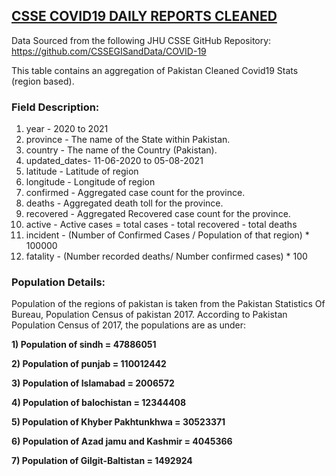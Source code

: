
## [CSSE COVID19 DAILY REPORTS CLEANED](https://github.com/OmdenaAI/omdena-pakistan-covid-analysis/blob/Task-2-Exploratory-Data-Analysis/Data/Covid19-Cleaned-Data/csse_covid19_daily_reports_cleaned.csv)

Data Sourced from the following JHU CSSE GitHub Repository: 
https://github.com/CSSEGISandData/COVID-19

This table contains an aggregation of Pakistan Cleaned Covid19 Stats (region based).

### Field Description:

1. year - 2020 to 2021
2. province - The name of the State within Pakistan.
3. country - The name of the Country (Pakistan).
4. updated_dates- 11-06-2020 to 05-08-2021
5. latitude - Latitude of region
6. longitude - Longitude of region
7. confirmed - Aggregated case count for the province.
8. deaths - Aggregated death toll for the province.
9. recovered - Aggregated Recovered case count for the province.
10. active - Active cases = total cases - total recovered - total deaths
11. incident - (Number of Confirmed Cases / Population of that region) * 100000
12. fatality - (Number recorded deaths/ Number confirmed cases) * 100

### Population Details:

Population of the regions of pakistan is taken from the Pakistan Statistics Of Bureau, Population Census of pakistan 2017. According to Pakistan Population Census of 2017, the populations are as under:

**1) Population of sindh = 47886051**

**2) Population of punjab = 110012442**

**3) Population of Islamabad = 2006572**

**4) Population of balochistan = 12344408**

**5) Population of Khyber Pakhtunkhwa = 30523371**

**6) Population of Azad jamu and Kashmir = 4045366**

**7) Population of Gilgit-Baltistan = 1492924**





